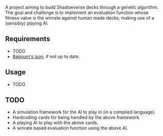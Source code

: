 A project aiming to build Shadowverse decks through a genetic algorithm. The goal and challenge is to implement an evaluation function whose fitness value is the winrate against human made decks, making use of a (sensibly) playing AI.

## Requirements
- TODO 
- [Bagoum's json](https://sv.bagoum.com/cardsFullJSON/en), if not up to date.

## Usage
- TODO

## TODO
- A simulation framework for the AI to play in (in a compiled language).
- Hardcoding cards for being handled by the above framework.
- A playing AI to play with the above cards.
- A winrate based evaluation function using the above AI.
